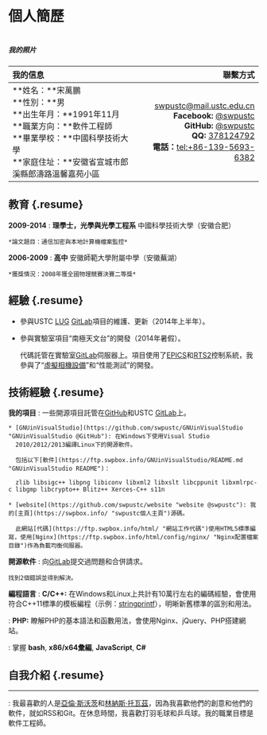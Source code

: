 個人簡歷
========

<div class="alignright-with-title alignright-image">
  <img src="//cdn.swpbox.info/images/photo.png?t=TIMESTAMP:BEGIN:images/photo.png:END:TIMESTAMP" alt="">
  <h5 class="title">我的照片</h5>
</div>

我的信息  |  聯繫方式
:-------- | --------:
**姓名：**宋萬鵬<br/>**性別：**男<br/>**出生年月：**1991年11月<br/>**職業方向：**軟件工程師<br/>**畢業學校：**中國科學技術大學<br/>**家庭住址：**安徽省宣城市郎溪縣郎濤路溫馨嘉苑小區 | <swpustc@mail.ustc.edu.cn><br/>**Facebook:** [@swpustc](https://www.facebook.com/swpustc "Facebook @swpustc")<br/>**GitHub:** [@swpustc](https://github.com/swpustc "GitHub @swpustc")<br/>**QQ:** [378124792](tencent://message/?uin=378124792&Site=resume.swpbox.info&Menu=yes "QQ @378124792")<br/>**電話：**<tel:+86-139-5693-6382>

教育 {.resume}
---------

**2009-2014**
:   **理學士，光學與光學工程系**
    中國科學技術大學（安徽合肥）

    *論文題目：通信加密與本地計算機檔案監控*

**2006-2009**
:   **高中**
    安徽師範大學附屬中學（安徽蕪湖）

    *獲獎情況：2008年獲全國物理競賽決賽二等獎*

經驗 {.resume}
----

* 參與USTC [LUG](https://lug.ustc.edu.cn/wiki/ "中國科學技術大學 Linux 用戶協會")
  [GitLab](https://lug.ustc.edu.cn/wiki/lug/services/gitlab "USTC GitLab")項目的維護、更新（2014年上半年）。

* 參與實驗室項目“南極天文台”的開發（2014年暑假）。

  代碼託管在實驗室[GitLab](http://210.45.78.50:8888/dashboard/projects "實驗室GitLab伺服器")伺服器上。項目使用了[EPICS](http://www.aps.anl.gov/epics/ "實驗物理和工業控制系統")和[RTS2](http://rts2.org/ "遠程望遠鏡系統")控制系統，我參與了“[虛擬相機設備](http://210.45.78.50:8888/swp/virtualcamera)”和“性能測試”的開發。

技術經驗 {.resume}
--------

**我的項目**
:   一些開源項目託管在[GitHub](https://github.com/swpustc "GitHub @swpustc")和USTC [GitLab](https://git.ustclug.org/u/swp "USTC GitLab @swp")上。

    * [GNUinVisualStudio](https://github.com/swpustc/GNUinVisualStudio "GNUinVisualStudio @GitHub"): 在Windows下使用Visual Studio
      2010/2012/2013編譯Linux下的開源軟件。

      包括以下[軟件](https://ftp.swpbox.info/GNUinVisualStudio/README.md "GNUinVisualStudio README")：

      zlib libsigc++ libpng libiconv libxml2 libxslt libcppunit libxmlrpc-c libgmp libcrypto++ Blitz++ Xerces-C++ s11n

    * [website](https://github.com/swpustc/website "website @swpustc"): 我的[主頁](https://swpbox.info/ "swpustc個人主頁")源碼。

      此網站[代碼](https://ftp.swpbox.info/html/ "網站工作代碼")使用HTML5標準編寫，使用[Nginx](https://ftp.swpbox.info/html/config/nginx/ "Nginx配置檔案目錄")作為負載均衡伺服器。

**開源軟件**
:   向[GitLab](https://github.com/gitlabhq/gitlabhq "GitHub @gitlabhq")提交過問題和合併請求。

    找到2個錯誤並得到解決。

**編程語言**
:   **C/C++:** 在Windows和Linux上共計有10萬行左右的編碼經驗，會使用符合C++11標準的模板編程（示例：[stringprintf](https://ftp.swpbox.info/GNUinVisualStudio/project/.dumpImageSize/include/stringprintf.h "C++11模板函數")），明晰新舊標準的區別和用法。

:   **PHP:** 瞭解PHP的基本語法和函數用法，會使用Nginx、jQuery、PHP搭建網站。

:   掌握 **bash**, **x86/x64彙編**, **JavaScript**, **C#**

[ref]: https://github.com/githubuser/superlongprojectname

自我介紹 {.resume}
--------

****
:   我最喜歡的人是[亞倫·斯沃茨](//zh.wikipedia.org/zh-tw/%E4%BA%9A%E4%BC%A6%C2%B7%E6%96%AF%E6%B2%83%E8%8C%A8 "亞倫·斯沃茨 - 維基百科")和[林納斯·托瓦茲](//zh.wikipedia.org/zh-tw/%E6%9E%97%E7%BA%B3%E6%96%AF%C2%B7%E6%89%98%E7%93%A6%E5%85%B9 "林納斯·托瓦茲 - 維基百科")，因為我喜歡他們的創意和他們的軟件，就如RSS和Git。在休息時間，我喜歡打羽毛球和乒乓球。我的職業目標是軟件工程師。
